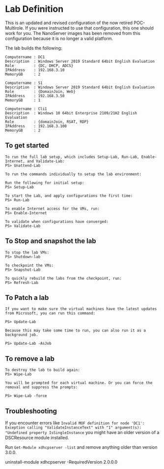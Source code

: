 # Lab Definition

This is an updated and revised configuration of the now retired POC-Multirole.
If you were instructed to use that configuration, this one should work for you.
The NanoServer images has been removed from this configuration because it is no longer a valid platform.

The lab builds the following:

    Computername : DC1
    Description  : Windows Server 2019 Standard 64bit English Evaluation
    Role         : {DC, DHCP, ADCS}
    IPAddress    : 192.168.3.10
    MemoryGB     : 2

    Computername : S1
    Description  : Windows Server 2019 Standard 64bit English Evaluation
    Role         : {DomainJoin, Web}
    IPAddress    : 192.168.3.50
    MemoryGB     : 1

    Computername : Cli1
    Description  : Windows 10 64bit Enterprise 2109/21H2 English Evaluation
    Role         : {domainJoin, RSAT, RDP}
    IPAddress    : 192.168.3.100
    MemoryGB     : 2

## To get started

    To run the full lab setup, which includes Setup-Lab, Run-Lab, Enable-Internet, and Validate-Lab:
    PS> Unattend-Lab

    To run the commands individually to setup the lab environment:

    Run the following for initial setup:
    PS> Setup-Lab

    To start the Lab, and apply configurations the first time:
    PS> Run-Lab

    To enable Internet access for the VMs, run:
    PS> Enable-Internet

    To validate when configurations have converged:
    PS> Validate-Lab

## To Stop and snapshot the lab

    To stop the lab VMs:
    PS> Shutdown-lab

    To checkpoint the VMs:
    PS> Snapshot-Lab

    To quickly rebuild the labs from the checkpoint, run:
    PS> Refresh-Lab

## To Patch a lab

    If you want to make sure the virtual machines have the latest updates from Microsoft, you can run this command:

    PS> Update-Lab

    Because this may take some time to run, you can also run it as a background job.

    PS> Update-Lab -AsJob

## To remove a lab

    To destroy the lab to build again:
    PS> Wipe-Lab

    You will be prompted for each virtual machine. Or you can force the removal and suppress the prompts:

    PS> Wipe-Lab -force

## Troubleshooting

If you encounter errors like `Invalid MOF definition for node 'DC1': Exception calling "ValidateInstanceText" with "1" argument(s): "Undefined
property IsSingleInstance` you might have an older version of a DSCResource module installed.

Run `Get-Module xdhcpserver -list` and remove anything older than version 3.0.0.

uninstall-module xdhcpserver -RequiredVersion 2.0.0.0

